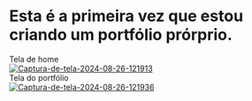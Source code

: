 # Esta é a primeira vez que estou criando um portfólio prórprio.

Tela de home 
<br>
<a href="https://ibb.co/mNGgSBy"><img src="https://i.ibb.co/9ZNSGv4/Captura-de-tela-2024-08-26-121913.png" alt="Captura-de-tela-2024-08-26-121913" border="0"></a>
<br>
Tela do portfólio
<br>
<a href="https://ibb.co/VwwsLk0"><img src="https://i.ibb.co/6XXkyqc/Captura-de-tela-2024-08-26-121936.png" alt="Captura-de-tela-2024-08-26-121936" border="0"></a>
